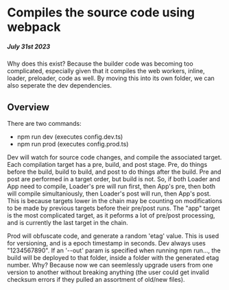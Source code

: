 # **Compiles the source code using webpack**

##### July 31st 2023

Why does this exist? Because the builder code was becoming too complicated, especially given that it compiles the web workers, inline, loader, preloader, code as well. By moving this into its own folder, we can also seperate the dev dependencies.

## Overview

There are two commands:

- npm run dev (executes config.dev.ts)
- npm run prod (executes config.prod.ts)

Dev will watch for source code changes, and compile the associated target. Each compilation target has a pre, build, and post stage. Pre, do things before the build, build to build, and post to do things after the build. Pre and post are performed in a target order, but build is not. So, if both Loader and App need to compile, Loader's pre will run first, then App's pre, then both will compile simultaniously, then Loader's post will run, then App's post. This is because targets lower in the chain may be counting on modifications to be made by previous targets before their pre/post runs. The "app" target is the most complicated target, as it peforms a lot of pre/post processing, and is currently the last target in the chain.

Prod will obfuscate code, and generate a random 'etag' value. This is used for versioning, and is a epoch timestamp in seconds. Dev always uses "1234567890". If an '--out' param is specified when running npm run..., the build will be deployed to that folder, inside a folder with the generated etag number. Why? Because now we can seemlessly upgrade users from one version to another without breaking anything (the user could get invalid checksum errors if they pulled an assortment of old/new files).
